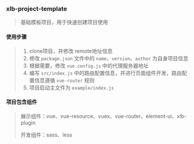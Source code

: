 ### xlb-project-template

> 基础模板项目，用于快速创建项目使用

#### 使用步骤

> 1. clone项目，并修改 remote地址信息
> 2. 修改 ``package.json`` 文件中的 `name`、`version`、`author` 为自身项目信息
> 3. 根据需要，修改 `vue.config.js` 中的代理服务器地址
> 4. 编写 `src/index.js` 中的路由配置信息，并进行页面组件开发，路由配置信息遵循 `vue-router` 规则
> 5. 项目启动主文件为 `example/index.js`

#### 项目包含组件

> 展示组件：vue、vue-resource、vuex、vue-router、element-ui、xlb-plugin 
>
> 开发组件：sass、less